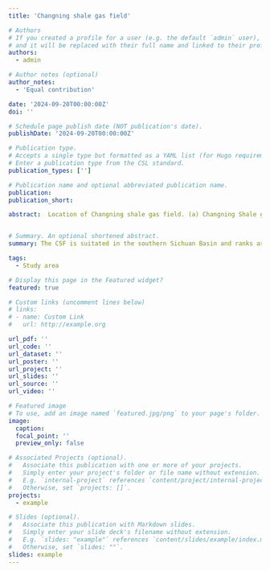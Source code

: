 ```yaml
---
title: 'Changning shale gas field'

# Authors
# If you created a profile for a user (e.g. the default `admin` user), write the username (folder name) here
# and it will be replaced with their full name and linked to their profile.
authors:
  - admin

# Author notes (optional)
author_notes:
  - 'Equal contribution'

date: '2024-09-20T00:00:00Z'
doi: ''

# Schedule page publish date (NOT publication's date).
publishDate: '2024-09-20T00:00:00Z'

# Publication type.
# Accepts a single type but formatted as a YAML list (for Hugo requirements).
# Enter a publication type from the CSL standard.
publication_types: ['']

# Publication name and optional abbreviated publication name.
publication: 
publication_short: 

abstract:  Location of Changning shale gas field. (a) Changning Shale gas Field (CSF) in the southern Sichuan Basin (SCB), China. (b) Hydraulic fracturing (HF) well pads (yellow squares), horizontal well trajectories (black solid lines) and identified fault traces (magenta lines) from Ma et al. (2020). The dashed boxes indicate the coverage of a two-phased nodal array with station locations shown in (c). The cyan triangles represent 10 short-period seismic stations in Tan et al. (2023). The orange dots show the seismicity detected by the dense array between February 28, 2019 and May 8, 2019. Two red stars mark the 2018 M5.7 Xingwen earthquake, 2019 M5.3 Gongxian earthquake, and the 2023 four M4+ earthquakes, respectively. The arrows indicate the maximum horizontal stress oriented at N107°(Li et al., 2023). Top right rose diagram shows fault orientation distribution. (c) Detailed station distributions of the two-phased nodal array.


# Summary. An optional shortened abstract.
summary: The CSF is suitated in the southern Sichuan Basin and ranks as one of the largest unconventional shale gas reservoirs in China (Fig. 1a) (Zou et al., 2022). Over 550 horizontal wells targeting the Wufeng-Longmaxi (W-L) marine shale formation have been completed since commercial production commenced in 2013 (Figs. 1, 2), yielding an annual production of ~ 6.5 billion m^3 in 2022. Since systematic seismic monitoring started in 2015, the number of moderate to strong earthquakes in the CSF has increased dramatically, including 2 damaging M>5 events, 21 M≥4, and more than 90 M≥3 earthquakes (Li et al., 2023). In May 2023, a sequence of four M4+ earthquakes struck the east of CSF within 3 days, further raising concerns about induced seismic hazard in this region

tags:
  - Study area

# Display this page in the Featured widget?
featured: true

# Custom links (uncomment lines below)
# links:
# - name: Custom Link
#   url: http://example.org

url_pdf: ''
url_code: ''
url_dataset: ''
url_poster: ''
url_project: ''
url_slides: ''
url_source: ''
url_video: ''

# Featured image
# To use, add an image named `featured.jpg/png` to your page's folder.
image:
  caption: 
  focal_point: ''
  preview_only: false

# Associated Projects (optional).
#   Associate this publication with one or more of your projects.
#   Simply enter your project's folder or file name without extension.
#   E.g. `internal-project` references `content/project/internal-project/index.md`.
#   Otherwise, set `projects: []`.
projects:
  - example

# Slides (optional).
#   Associate this publication with Markdown slides.
#   Simply enter your slide deck's filename without extension.
#   E.g. `slides: "example"` references `content/slides/example/index.md`.
#   Otherwise, set `slides: ""`.
slides: example
---
```


